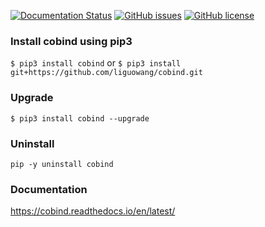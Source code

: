 [![Documentation Status](https://readthedocs.org/projects/ansicolortags/badge/?version=latest)](https://cobind.readthedocs.io/en/latest/)
[![GitHub issues](https://img.shields.io/github/issues/liguowang/cobind)](https://github.com/liguowang/cobind/issues)
[![GitHub license](https://img.shields.io/github/license/liguowang/cobind)](https://github.com/liguowang/cobind/blob/main/LICENSE)

### Install cobind using pip3 

 `$ pip3 install cobind`
 or 
 `$ pip3 install git+https://github.com/liguowang/cobind.git`
 
### Upgrade

 `$ pip3 install cobind --upgrade`

### Uninstall
 `pip -y uninstall cobind`

### Documentation

https://cobind.readthedocs.io/en/latest/
